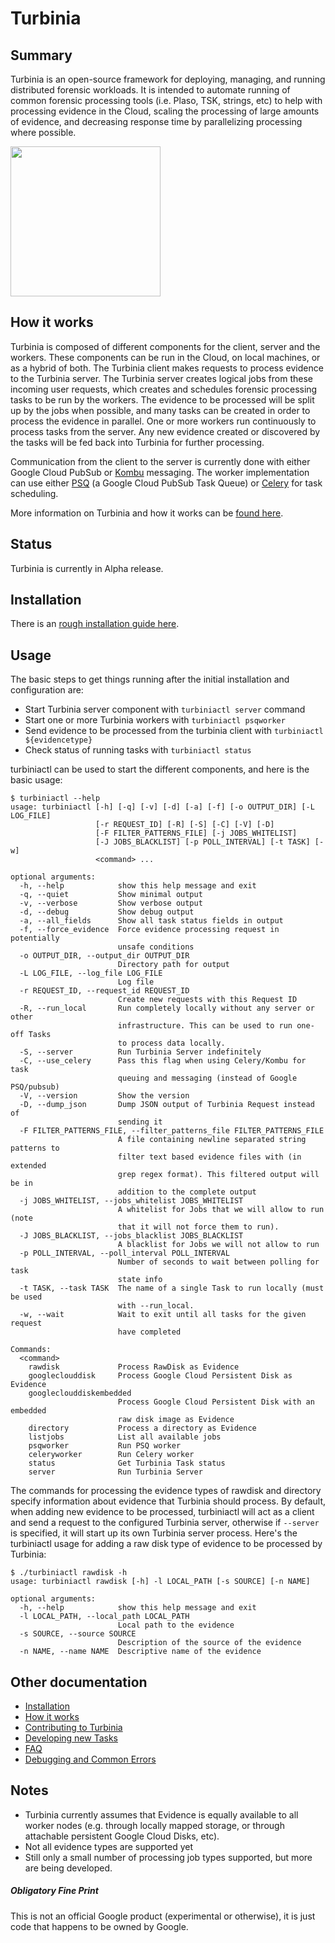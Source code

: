 # Turbinia

## Summary
Turbinia is an open-source framework for deploying, managing, and running distributed forensic workloads.  It is intended to automate running of common forensic processing tools (i.e. Plaso, TSK, strings, etc) to help with processing evidence in the Cloud, scaling the processing of large amounts of evidence, and decreasing response time by parallelizing processing where possible.

<img src="docs/images/turbinia-logo.jpg?raw=true" width=240>

## How it works
Turbinia is composed of different components for the client, server and the workers.  These components can be run in the Cloud, on local machines, or as a hybrid of both.  The Turbinia client makes requests to process evidence to the Turbinia server.  The Turbinia server creates logical jobs from these incoming user requests, which creates and schedules forensic processing tasks to be run by the workers.  The evidence to be processed will be split up by the jobs when possible, and many tasks can be created in order to process the evidence in parallel.  One or more workers run continuously to process tasks from the server.  Any new evidence created or discovered by the tasks will be fed back into Turbinia for further processing.

Communication from the client to the server is currently done with either Google Cloud PubSub or [Kombu](https://github.com/celery/kombu) messaging.  The worker implementation can use either [PSQ](https://github.com/GoogleCloudPlatform/psq) (a Google Cloud PubSub Task Queue) or [Celery](http://www.celeryproject.org/) for task scheduling.

More information on Turbinia and how it works can be [found here](docs/how-it-works.md).

## Status
Turbinia is currently in Alpha release.

## Installation
There is an [rough installation guide here](docs/install.md).

## Usage
The basic steps to get things running after the initial installation and configuration are:
* Start Turbinia server component with ```turbiniactl server``` command
* Start one or more Turbinia workers with ```turbiniactl psqworker```
* Send evidence to be processed from the turbinia client with ```turbiniactl ${evidencetype}```
* Check status of running tasks with ```turbiniactl status```

turbiniactl can be used to start the different components, and here is the basic usage:
``` 
$ turbiniactl --help
usage: turbiniactl [-h] [-q] [-v] [-d] [-a] [-f] [-o OUTPUT_DIR] [-L LOG_FILE]
                   [-r REQUEST_ID] [-R] [-S] [-C] [-V] [-D]
                   [-F FILTER_PATTERNS_FILE] [-j JOBS_WHITELIST]
                   [-J JOBS_BLACKLIST] [-p POLL_INTERVAL] [-t TASK] [-w]
                   <command> ...

optional arguments:
  -h, --help            show this help message and exit
  -q, --quiet           Show minimal output
  -v, --verbose         Show verbose output
  -d, --debug           Show debug output
  -a, --all_fields      Show all task status fields in output
  -f, --force_evidence  Force evidence processing request in potentially
                        unsafe conditions
  -o OUTPUT_DIR, --output_dir OUTPUT_DIR
                        Directory path for output
  -L LOG_FILE, --log_file LOG_FILE
                        Log file
  -r REQUEST_ID, --request_id REQUEST_ID
                        Create new requests with this Request ID
  -R, --run_local       Run completely locally without any server or other
                        infrastructure. This can be used to run one-off Tasks
                        to process data locally.
  -S, --server          Run Turbinia Server indefinitely
  -C, --use_celery      Pass this flag when using Celery/Kombu for task
                        queuing and messaging (instead of Google PSQ/pubsub)
  -V, --version         Show the version
  -D, --dump_json       Dump JSON output of Turbinia Request instead of
                        sending it
  -F FILTER_PATTERNS_FILE, --filter_patterns_file FILTER_PATTERNS_FILE
                        A file containing newline separated string patterns to
                        filter text based evidence files with (in extended
                        grep regex format). This filtered output will be in
                        addition to the complete output
  -j JOBS_WHITELIST, --jobs_whitelist JOBS_WHITELIST
                        A whitelist for Jobs that we will allow to run (note
                        that it will not force them to run).
  -J JOBS_BLACKLIST, --jobs_blacklist JOBS_BLACKLIST
                        A blacklist for Jobs we will not allow to run
  -p POLL_INTERVAL, --poll_interval POLL_INTERVAL
                        Number of seconds to wait between polling for task
                        state info
  -t TASK, --task TASK  The name of a single Task to run locally (must be used
                        with --run_local.
  -w, --wait            Wait to exit until all tasks for the given request
                        have completed

Commands:
  <command>
    rawdisk             Process RawDisk as Evidence
    googleclouddisk     Process Google Cloud Persistent Disk as Evidence
    googleclouddiskembedded
                        Process Google Cloud Persistent Disk with an embedded
                        raw disk image as Evidence
    directory           Process a directory as Evidence
    listjobs            List all available jobs
    psqworker           Run PSQ worker
    celeryworker        Run Celery worker
    status              Get Turbinia Task status
    server              Run Turbinia Server
```

The commands for processing the evidence types of rawdisk and directory specify information about evidence that Turbinia should process. By default, when adding new evidence to be processed, turbiniactl will act as a client and send a request to the configured Turbinia server, otherwise if ```--server``` is specified, it will start up its own Turbinia server process.  Here's the turbiniactl usage for adding a raw disk type of evidence to be processed by Turbinia:
```
$ ./turbiniactl rawdisk -h
usage: turbiniactl rawdisk [-h] -l LOCAL_PATH [-s SOURCE] [-n NAME]

optional arguments:
  -h, --help            show this help message and exit
  -l LOCAL_PATH, --local_path LOCAL_PATH
                        Local path to the evidence
  -s SOURCE, --source SOURCE
                        Description of the source of the evidence
  -n NAME, --name NAME  Descriptive name of the evidence
```

## Other documentation
* [Installation](docs/install.md)
* [How it works](docs/how-it-works.md)
* [Contributing to Turbinia](docs/contributing.md)
* [Developing new Tasks](docs/how-it-works.md)
* [FAQ](docs/faq.md)
* [Debugging and Common Errors](docs/debugging.md)


## Notes
* Turbinia currently assumes that Evidence is equally available to all worker nodes (e.g. through locally mapped storage, or through attachable persistent Google Cloud Disks, etc).
* Not all evidence types are supported yet
* Still only a small number of processing job types supported, but more are being developed.

##### Obligatory Fine Print
This is not an official Google product (experimental or otherwise), it is just code that happens to be owned by Google.
